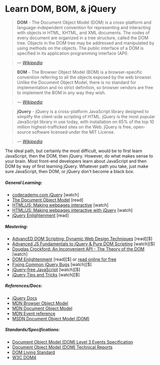 # Learn DOM, BOM, & jQuery

> **DOM** - The Document Object Model (DOM) is a cross-platform and language-independent convention for representing and interacting with objects in HTML, XHTML, and XML documents. The nodes of every document are organized in a tree structure, called the DOM tree. Objects in the DOM tree may be addressed and manipulated by using methods on the objects. The public interface of a DOM is specified in its application programming interface (API).

><cite>&#8212; [Wikipedia](https://en.wikipedia.org/wiki/Document_Object_Model)</cite>
 
> **BOM** - The Browser Object Model (BOM) is a browser-specific convention referring to all the objects exposed by the web browser. Unlike the Document Object Model, there is no standard for implementation and no strict definition, so browser vendors are free to implement the BOM in any way they wish.

><cite>&#8212; [Wikipedia](https://en.wikipedia.org/wiki/Browser_Object_Model)</cite>
 
> **jQuery** - jQuery is a cross-platform JavaScript library designed to simplify the client-side scripting of HTML. jQuery is the most popular JavaScript library in use today, with installation on 65% of the top 10 million highest-trafficked sites on the Web. jQuery is free, open-source software licensed under the MIT License.

><cite>&#8212; [Wikipedia](https://en.wikipedia.org/wiki/JQuery)</cite>

The ideal path, but certainly the most difficult, would be to first learn JavaScript, then the DOM, then jQuery. However, do what makes sense to your brain. Most front-end developers learn about JavaScript and then DOM by way of first learning jQuery. Whatever path you take, just make sure JavaScript, then DOM, or jQuery don't become a black box.

##### General Learning:

* [codecademy.com jQuery](https://www.codecademy.com/tracks/jquery) [watch]
* [The Document Object Model](http://eloquentjavascript.net/13_dom.html) [read]
* [HTML/JS: Making webpages interactive](https://www.khanacademy.org/computing/computer-programming/html-css-js) [watch]
* [HTML/JS: Making webpages interactive with jQuery](https://www.khanacademy.org/computing/computer-programming/html-js-jquery) [watch]
* [jQuery Enlightenment](http://jqueryenlightenment.com/) [read]

##### Mastering:

* [AdvancED DOM Scripting: Dynamic Web Design Techniques](http://www.amazon.com/gp/product/1590598563/ref=as_li_tl?ie=UTF8&camp=1789&creative=390957&creativeASIN=1590598563&linkCode=as2&tag=fronenddevejo-20&linkId=VQZU5EQIQQXCF56Y) [read][$]
* [Advanced JS Fundamentals to jQuery & Pure DOM Scripting](https://frontendmasters.com/courses/javascript-jquery-dom/) [watch][$]
* [Douglas Crockford: An Inconvenient API - The Theory of the DOM](https://www.youtube.com/watch?v=Y2Y0U-2qJMs&list=PL5586336C26BDB324&index=2) [watch]
* [DOM Enlightenment](http://www.amazon.com/DOM-Enlightenment-Cody-Lindley/dp/1449342841/) [read][$] or [read online for free](http://domenlightenment.com/)
* [Fixing Common jQuery Bugs](http://www.pluralsight.com/courses/fixing-common-jquery-bugs) [watch][$]
* [jQuery-free JavaScript](http://www.pluralsight.com/courses/jquery-free-javascript) [watch][$]
* [jQuery Tips and Tricks](http://www.pluralsight.com/courses/jquery-tips-and-tricks) [watch][$]

##### References/Docs:

* [jQuery Docs](http://api.jquery.com/)
* [MDN Browser Object Model](https://developer.mozilla.org/en-US/docs/Web/API/Window)
* [MDN Document Object Model](https://developer.mozilla.org/en-US/docs/Web/API/Document_Object_Model)
* [MDN Event reference](https://developer.mozilla.org/en-US/docs/Web/Events)
* [MSDN Document Object Model (DOM)](https://msdn.microsoft.com/en-us/library/hh772384%28v=vs.85%29.aspx)

##### Standards/Specifications:

* [Document Object Model (DOM) Level 3 Events Specification](http://www.w3.org/TR/2013/WD-DOM-Level-3-Events-20131105/)
* [Document Object Model (DOM) Technical Reports](http://www.w3.org/DOM/DOMTR)
* [DOM Living Standard](https://dom.spec.whatwg.org/)
* [W3C DOM4](http://www.w3.org/TR/2014/WD-dom-20140204/)


















 






